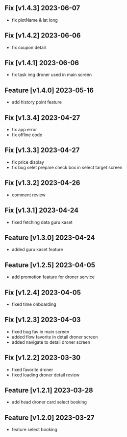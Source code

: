 ## Fix [v1.4.3] 2023-06-07
- fix plotName & lat long
## Fix [v1.4.2] 2023-06-06
- fix coupon detail
## Fix [v1.4.1] 2023-06-06
- fix task img droner used in main screen
## Feature [v1.4.0] 2023-05-16
- add history point feature
## Fix [v1.3.4] 2023-04-27
- fix app error
- fix offline code
## Fix [v1.3.3] 2023-04-27
- fix price display
- fix bug selet prepare check box in select target screen
## Fix [v1.3.2] 2023-04-26
- comment review
## Fix [v1.3.1] 2023-04-24
- fixed fetching data guru kaset
## Feature [v1.3.0] 2023-04-24
- added guru kaset feature 

## Feature [v1.2.5] 2023-04-05
- add promotion feature for droner service
## Fix [v1.2.4] 2023-04-05
- fixed time onboarding 
## Fix [v1.2.3] 2023-04-03
- fixed bug fav in main screen
- added flow favorite in detail droner screen
- added navigate to detail droner screen
## Fix [v1.2.2] 2023-03-30
- fixed favorite droner
- fixed loading droner detail review

## Feature [v1.2.1] 2023-03-28
- add head droner card select booking

## Feature [v1.2.0] 2023-03-27
- feature select booking